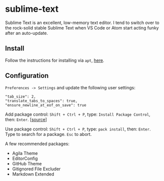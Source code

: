 # sublime-text

Sublime Text is an excellent, low-memory text editor. I tend to switch over to
the rock-solid stable Sublime Text when VS Code or Atom start acting funky
after an auto-update.

## Install

Follow the instructions for installing via `apt`,
[here](https://www.sublimetext.com/docs/linux_repositories.html).

## Configuration

`Preferences -> Settings` and update the following user settings:

```
"tab_size": 2,
"translate_tabs_to_spaces": true,
"ensure_newline_at_eof_on_save": true
```

Add package control: `Shift + Ctrl + P`, type: `Install Package Control`, then: `Enter`.
[[source](https://packagecontrol.io/installation)]

Use package control: `Shift + Ctrl + P`, type: `pack install`, then: `Enter`.
Type to search for a package. `Esc` to abort.

A few recommended packages:

- Agila Theme
- EditorConfig
- GitHub Theme
- Gitignored File Excluder
- Markdown Extended

